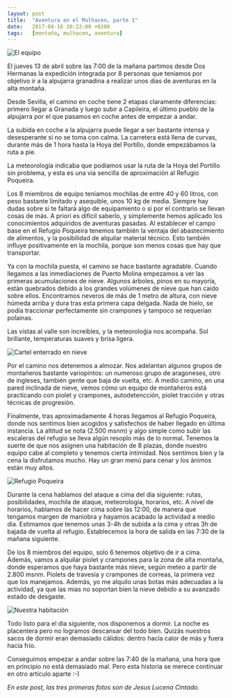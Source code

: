 ```yaml
---
layout: post
title:  "Aventura en el Mulhacen, parte 1"
date:   2017-04-16 20:22:00 +0200
tags:	[montaña, mulhacen, aventura]
---
```


![El equipo][equipo]

El jueves 13 de abril sobre las 7:00 de la mañana partimos desde Dos Hermanas
la expedición integrada por 8 personas que teníamos por objetivo ir a la
alpujarra granadina a realizar unos dias de aventuras en la alta montaña.

Desde Sevilla, el camino en coche tiene 2 etapas claramente diferencias:
primero llegar a Granada y luego subir a Capileira, el último pueblo de
la alpujarra por el que pasamos en coche antes de empezar a andar.

<!--more-->

La subida en coche a la alpujarra puede llegar a ser bastante intensa y
desesperante si no se toma con calma. La carretera está llena de curvas,
durante más de 1 hora hasta la Hoya del Portillo, donde empezábamos la ruta
a pie.

La meteorología indicaba que podíamos usar la ruta de la Hoya del Portillo sin
problema, y esta es una via sencilla de aproximación al Refugio Poqueira.

Los 8 miembros de equipo teníamos mochilas de entre 40 y 60 litros, con peso
bastante limitado y asequible, unos 10 kg de media. Siempre hay dudas sobre
si te faltará algo de equipamiento o si por el contrario se llevan cosas de
más. A priori es difícil saberlo, y simplemente hemos aplicado los
conocimientos adquiridos de aventuras pasadas.
Al establecer el campo base en el Refugio Poqueira tenemos también la ventaja
del abastecimiento de alimentos, y la posibilidad de alquilar material técnico.
Esto también influye positivamente en la mochila, porque son menos cosas que
hay que transportar.

Ya con la mochila puesta, el camino se hace bastante agradable. Cuando llegamos
a las inmediaciones de Puerto Molina empezamos a ver las primeras acumulaciones
de nieve. Algunos árboles, pinos en su mayoría, están quebrados debido a los
grandes volúmenes de nieve que han caido sobre ellos.
Encontramos neveros de más de 1 metro de altura, con nieve húmeda arriba y
dura tras esta primera capa delgada. Nada de hielo, se podía traccionar
perfectamente sin crampones y tampoco se requerían polainas.

Las vistas al valle son increibles, y la meteoroloǵia nos acompaña. Sol
brillante, temperaturas suaves y brisa ligera.

![Cartel enterrado en nieve][cartel]

Por el camino nos detenemos a almozar. Nos adelantan algunos grupos de
montañeros bastante variopintos: un numeroso grupo de aragoneses, otro
de ingleses, también gente que baja de vuelta, etc.
A medio camino, en una pared inclinada de nieve, vemos cómo un equipo
de montañeros está practicando con piolet y crampones, autodetencción,
piolet tracción y otras técnicas de progresión.

Finalmente, tras aproximadamente 4 horas llegamos al Refugio Poqueira, donde
nos sentimos bien acogidos y satisfechos de haber llegado en última instancia.
La altitud se nota (2.500 msnm) y algo simple como subir las escaleras del
refugio se lleva algún resoplo más de lo normal.
Tenemos la suerte de que nos asignen una habitación de 8 plazas, donde nuestro
equipo cabe al completo y tenemos cierta intimidad. Nos sentimos bien y la cena
la disfrutamos mucho. Hay un gran menú para cenar y los ánimos están muy altos.

![Refugio Poqueira][refugio]

Durante la cena hablamos del ataque a cima del dia siguiente: rutas,
posibilidades, mochila de ataque, meteorología, horarios, etc.
A nivel de horarios, hablamos de hacer cima sobre las 12:00, de manera que
tengamos margen de maniobra y hayamos acabado la actividad a medio dia.
Estimamos que tenemos unas 3-4h de subida a la cima y otras 3h de bajada de
vuelta al refugio. Establecemos la hora de salida en las 7:30 de la mañana
siguiente.

De los 8 miembros del equipo, solo 6 tenemos objetivo de ir a cima. Además,
vamos a alquilar piolet y crampones para la zona de alta montaña, donde
esperamos que haya bastante más nieve, según meteo a partir de 2.800 msnm.
Piolets de travesía y crampones de correas, la primera vez que los manejamos.
Además, yo me alquilo unas botas más adecuadas a la actividad, ya que las mias
no soportan bien la nieve debido a su avanzado estado de desgaste.

![Nuestra habitación][habitacion]

Todo listo para el dia siguiente, nos disponemos a dormir. La noche es
placentera pero no logramos descansar del todo bien. Quizás nuestros sacos
de dormir eran demasiado cálidos: dentro hacía calor de más y fuera hacía frio.

Conseguimos empezar a andar sobre las 7:40 de la mañana, una hora que en
principio no está demasiado mal. Pero esta historia se merece continuar en otro
artículo aparte :-)

_En este post, las tres primeras fotos son de Jesus Lucena Cintado._

[equipo]:		{{site.url}}/assets/20170415-04-mulhacen-equipo.png
[cartel]:		{{site.url}}/assets/20170415-02-mulhacen-cartel.png
[habitacion]:		{{site.url}}/assets/20170415-03-mulhacen-habitacion.png
[refugio]:		{{site.url}}/assets/20170415-01-mulhacen-refugio.png
